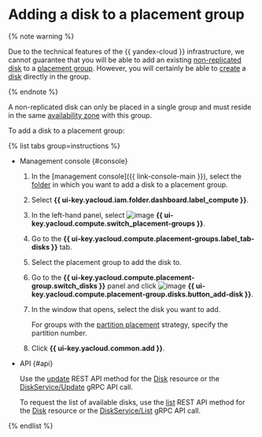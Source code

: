 # Adding a disk to a placement group


{% note warning %}

Due to the technical features of the {{ yandex-cloud }} infrastructure, we cannot guarantee that you will be able to add an existing [non-replicated disk](../../concepts/disk.md#nr-disks) to a [placement group](../../concepts/disk-placement-group.md). However, you will certainly be able to [create](../disk-create/nonreplicated.md#nr-disk-in-group) a [disk](../../concepts/disk.md) directly in the group.

{% endnote %}

A non-replicated disk can only be placed in a single group and must reside in the same [availability zone](../../../overview/concepts/geo-scope.md) with this group.

To add a disk to a placement group:

{% list tabs group=instructions %}

- Management console {#console}

   1. In the [management console]({{ link-console-main }}), select the [folder](../../../resource-manager/concepts/resources-hierarchy.md#folder) in which you want to add a disk to a placement group.
   1. Select **{{ ui-key.yacloud.iam.folder.dashboard.label_compute }}**.
   1. In the left-hand panel, select ![image](../../../_assets/console-icons/copy-transparent.svg) **{{ ui-key.yacloud.compute.switch_placement-groups }}**.
   1. Go to the **{{ ui-key.yacloud.compute.placement-groups.label_tab-disks }}** tab.
   1. Select the placement group to add the disk to.
   1. Go to the **{{ ui-key.yacloud.compute.placement-group.switch_disks }}** panel and click ![image](../../../_assets/plus-sign.svg) **{{ ui-key.yacloud.compute.placement-group.disks.button_add-disk }}**.
   1. In the window that opens, select the disk you want to add.

      For groups with the [partition placement](../../concepts/disk-placement-group.md#partition) strategy, specify the partition number.
   1. Click **{{ ui-key.yacloud.common.add }}**.


- API {#api}

   Use the [update](../../api-ref/Disk/update.md) REST API method for the [Disk](../../api-ref/Disk/index.md) resource or the [DiskService/Update](../../api-ref/grpc/disk_service.md#Update) gRPC API call.

   To request the list of available disks, use the [list](../../api-ref/Disk/list.md) REST API method for the [Disk](../../api-ref/Disk/index.md) resource or the [DiskService/List](../../api-ref/grpc/disk_service.md#List) gRPC API call.

{% endlist %}